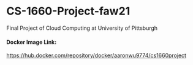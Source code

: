 # CS-1660-Project-faw21
Final Project of Cloud Computing at University of Pittsburgh

#### Docker Image Link:

https://hub.docker.com/repository/docker/aaronwu9774/cs1660project
